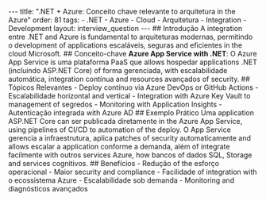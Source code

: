 --- title: ".NET + Azure: Conceito chave relevante to arquitetura in the Azure" order: 81 tags: - .NET - Azure - Cloud - Arquitetura - Integration - Development layout: interview_question --- ## Introdução A integration entre .NET and Azure is fundamental to arquiteturas modernas, permitindo o development of applications escaláveis, seguras and eficientes in the cloud Microsoft. ## Conceito-chave **Azure App Service with .NET**: O Azure App Service is uma plataforma PaaS que allows hospedar applications .NET (incluindo ASP.NET Core) of forma gerenciada, with escalabilidade automática, integration contínua and resources avançados of security. ## Tópicos Relevantes - Deploy contínuo via Azure DevOps or GitHub Actions - Escalabilidade horizontal and vertical - Integration with Azure Key Vault to management of segredos - Monitoring with Application Insights - Autenticação integrada with Azure AD ## Exemplo Prático Uma application ASP.NET Core can ser publicada diretamente in the Azure App Service, using pipelines of CI/CD to automation of the deploy. O App Service gerencia a infraestrutura, aplica patches of security automaticamente and allows escalar a application conforme a demanda, além of integrate facilmente with outros services Azure, how bancos of dados SQL, Storage and services cognitivos. ## Benefícios - Redução of the esforço operacional - Maior security and compliance - Facilidade of integration with o ecossistema Azure - Escalabilidade sob demanda - Monitoring and diagnósticos avançados